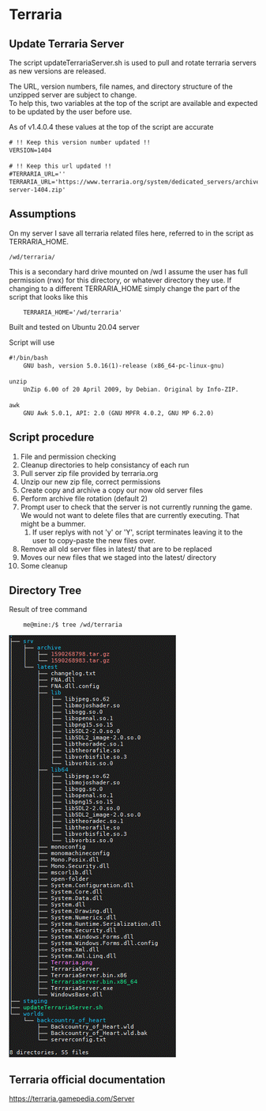 # Terraria

## Update Terraria Server
The script updateTerrariaServer.sh is used to pull and rotate terraria servers as new versions are released.

The URL, version numbers, file names, and directory structure of the unzipped server are subject to change.  
To help this, two variables at the top of the script are available and expected to be updated by the user before use.

As of v1.4.0.4 these values at the top of the script are accurate
    
    # !! Keep this version number updated !!
    VERSION=1404
    
    # !! Keep this url updated !!
    #TERRARIA_URL=''
    TERRARIA_URL='https://www.terraria.org/system/dedicated_servers/archives/000/000/038/original/terraria-server-1404.zip'

## Assumptions
On my server I save all terraria related files here, referred to in the script as TERRARIA_HOME.   
    
    /wd/terraria/

This is a secondary hard drive mounted on /wd 
I assume the user has full permission (rwx) for this directory, or whatever directory they use.
If changing to a different TERRARIA_HOME simply change the part of the script that looks like this

        TERRARIA_HOME='/wd/terraria'

Built and tested on Ubuntu 20.04 server

Script will use 

    #!/bin/bash
        GNU bash, version 5.0.16(1)-release (x86_64-pc-linux-gnu)
        
    unzip
        UnZip 6.00 of 20 April 2009, by Debian. Original by Info-ZIP.
    
    awk
        GNU Awk 5.0.1, API: 2.0 (GNU MPFR 4.0.2, GNU MP 6.2.0)
        
## Script procedure
1. File and permission checking
1. Cleanup directories to help consistancy of each run
1. Pull server zip file provided by terraria.org
1. Unzip our new zip file, correct permissions
1. Create copy and archive a copy our now old server files
1. Perform archive file rotation (default 2)
1. Prompt user to check that the server is not currently running the game. We would not want to delete files that are currently executing. That might be a bummer.
    1. If user replys with not 'y' or 'Y', script terminates leaving it to the user to copy-paste the new files over.
 1. Remove all old server files in latest/ that are to be replaced
 1. Moves our new files that we staged into the latest/ directory
 1. Some cleanup
 
## Directory Tree
Result of tree command
        
        me@mine:/$ tree /wd/terraria
        
![directory tree](terraria_server_tree.GIF)

## Terraria official documentation
https://terraria.gamepedia.com/Server
